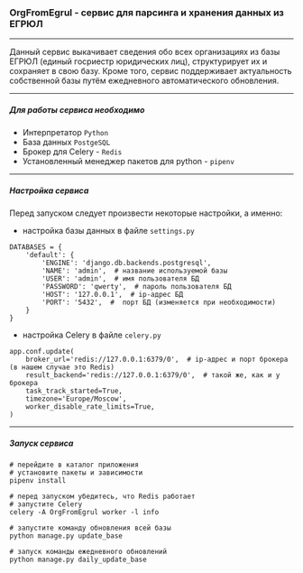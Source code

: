 ### OrgFromEgrul - сервис для парсинга и хранения данных из ЕГРЮЛ
___________________
Данный сервис выкачивает сведения обо всех организациях из базы ЕГРЮЛ (единый госриестр юридических лиц), структурирует их и сохраняет в свою базу. Кроме того, сервис поддерживает актуальность собственной базы путём ежедневного автоматического обновления. 
***
##### Для работы сервиса необходимо
- Интерпретатор `Python`
- База данных `PostgeSQL`
- Брокер для Celery - `Redis`
- Установленный менеджер пакетов для python - `pipenv`
***
##### Настройка сервиса
Перед запуском следует произвести некоторые настройки, а именно:
- настройка базы данных в файле `settings.py`
```pydocstring
DATABASES = {
    'default': {
        'ENGINE': 'django.db.backends.postgresql',
        'NAME': 'admin',  # название используемой базы
        'USER': 'admin',  # имя пользователя БД
        'PASSWORD': 'qwerty',  # пароль пользователя БД
        'HOST': '127.0.0.1',  # ip-адрес БД
        'PORT': '5432',  #  порт БД (изменяется при необходимости)
    }
}
```
- настройка Celery в файле `celery.py`
```pydocstring
app.conf.update(
    broker_url='redis://127.0.0.1:6379/0',  # ip-адрес и порт брокера (в нашем случае это Redis)
    result_backend='redis://127.0.0.1:6379/0',  # такой же, как и у брокера
    task_track_started=True,
    timezone='Europe/Moscow',
    worker_disable_rate_limits=True,
)
```
***
##### Запуск сервиса
```pydocstring
# перейдите в каталог приложения
# установите пакеты и зависимости 
pipenv install

# перед запуском убедитесь, что Redis работает 
# запустите Celery
celery -A OrgFromEgrul worker -l info 

# запустите команду обновления всей базы
python manage.py update_base
```
```pydocstring
# запуск команды ежедневного обновлений 
python manage.py daily_update_base
```
